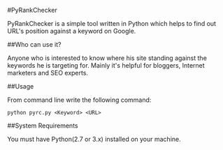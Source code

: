 #PyRankChecker

PyRankChecker is a simple tool written in Python which helps to find out URL's position against a keyword on Google.

##Who can use it?

Anyone who is interested to know where his site standing against the keywords he is targeting for. Mainly it's helpful for bloggers, Internet marketers and SEO experts.

##Usage

From command line write the following command:

`python pyrc.py <Keyword> <URL>`

##System Requirements

You must have Python(2.7 or 3.x) installed on your machine.
